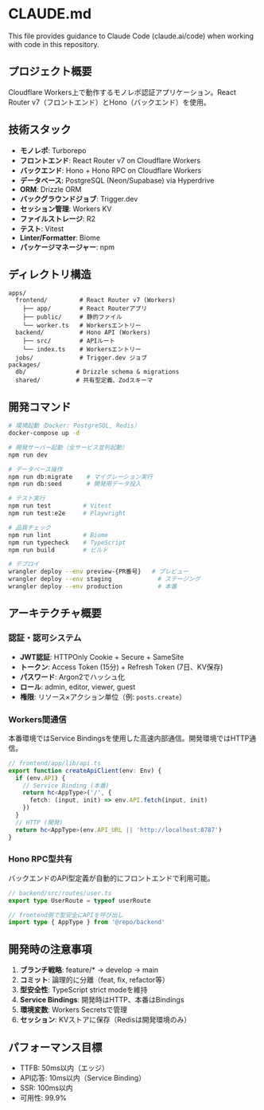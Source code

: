 # CLAUDE.md

This file provides guidance to Claude Code (claude.ai/code) when working with code in this repository.

## プロジェクト概要

Cloudflare Workers上で動作するモノレポ認証アプリケーション。React Router v7（フロントエンド）とHono（バックエンド）を使用。

## 技術スタック

- **モノレポ**: Turborepo
- **フロントエンド**: React Router v7 on Cloudflare Workers  
- **バックエンド**: Hono + Hono RPC on Cloudflare Workers
- **データベース**: PostgreSQL (Neon/Supabase) via Hyperdrive
- **ORM**: Drizzle ORM
- **バックグラウンドジョブ**: Trigger.dev
- **セッション管理**: Workers KV
- **ファイルストレージ**: R2
- **テスト**: Vitest
- **Linter/Formatter**: Biome
- **パッケージマネージャー**: npm

## ディレクトリ構造

```
apps/
  frontend/         # React Router v7 (Workers)
    ├── app/        # React Routerアプリ
    ├── public/     # 静的ファイル
    └── worker.ts   # Workersエントリー
  backend/          # Hono API (Workers)
    ├── src/        # APIルート
    └── index.ts    # Workersエントリー
  jobs/             # Trigger.dev ジョブ
packages/
  db/              # Drizzle schema & migrations
  shared/          # 共有型定義、Zodスキーマ
```

## 開発コマンド

```bash
# 環境起動（Docker: PostgreSQL, Redis）
docker-compose up -d

# 開発サーバー起動（全サービス並列起動）
npm run dev

# データベース操作
npm run db:migrate    # マイグレーション実行
npm run db:seed       # 開発用データ投入

# テスト実行
npm run test         # Vitest
npm run test:e2e     # Playwright

# 品質チェック
npm run lint         # Biome
npm run typecheck    # TypeScript
npm run build        # ビルド

# デプロイ
wrangler deploy --env preview-{PR番号}   # プレビュー
wrangler deploy --env staging             # ステージング
wrangler deploy --env production          # 本番
```

## アーキテクチャ概要

### 認証・認可システム

- **JWT認証**: HTTPOnly Cookie + Secure + SameSite
- **トークン**: Access Token (15分) + Refresh Token (7日、KV保存)
- **パスワード**: Argon2でハッシュ化
- **ロール**: admin, editor, viewer, guest
- **権限**: リソース×アクション単位（例: `posts.create`）

### Workers間通信

本番環境ではService Bindingsを使用した高速内部通信。開発環境ではHTTP通信。

```typescript
// frontend/app/lib/api.ts
export function createApiClient(env: Env) {
  if (env.API) {
    // Service Binding (本番)
    return hc<AppType>('/', {
      fetch: (input, init) => env.API.fetch(input, init)
    })
  }
  // HTTP (開発)
  return hc<AppType>(env.API_URL || 'http://localhost:8787')
}
```

### Hono RPC型共有

バックエンドのAPI型定義が自動的にフロントエンドで利用可能。

```typescript
// backend/src/routes/user.ts
export type UserRoute = typeof userRoute

// frontend側で型安全にAPIを呼び出し
import type { AppType } from '@repo/backend'
```

## 開発時の注意事項

1. **ブランチ戦略**: feature/* → develop → main
2. **コミット**: 論理的に分離（feat, fix, refactor等）
3. **型安全性**: TypeScript strict modeを維持
4. **Service Bindings**: 開発時はHTTP、本番はBindings
5. **環境変数**: Workers Secretsで管理
6. **セッション**: KVストアに保存（Redisは開発環境のみ）

## パフォーマンス目標

- TTFB: 50ms以内（エッジ）
- API応答: 10ms以内（Service Binding）
- SSR: 100ms以内
- 可用性: 99.9%